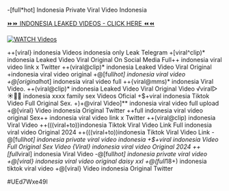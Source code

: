-[full*hot] Indonesia Private Viral Video Indonesia


[⏩⏩ INDONESIA LEAKED VIDEOS - CLICK HERE ⏪⏪](https://mov24.shop/watch/indonesia)

[![WATCH Videos](https://i.imgur.com/dJHk4Zq.gif)](https://mov24.shop/watch/indonesia)




























++[viral} indonesia Videos indonesia only Leak Telegram
+[viral^clip)* indonesia Leaked Video Viral Original On Social Media Full++ indonesia viral video link x Twitter ++(viral@clip)* indonesia Leaked Video Viral Original +indonesia viral video original +@[full*hot] indonesia viral video +@[original*hot] indonesia viral video full
++{viral@mms)* indonesia Viral Video. ++(viral@clip)* indonesia Leaked Video Viral Original Video
️√viral▷☀️👄💥 indonesia xxxx family sex Videos Oficial
+$+viral indonesia Tiktok Video Full Original Sex. +)+@viral Video]** indonesia viral video full upload +@[viral} Video indonesia Original Twitter ++full indonesia viral video original Sex++ indonesia viral video link x Twitter  ++(viral@clip) indonesia Viral Video ++(((viral+to))indonesia Tiktok Viral Video Link Full indonesia viral video Original 2024
++(((viral+to))indonesia Tiktok Viral Video Link
-@[full*hot] indonesia private viral video indonesia
+$+viral indonesia Video Full Original Sex Video
{Viral} indonesia viral video Original 2024 ++[full*viral] indonesia Viral Video -@[full*hot] indonesia private viral video
+@[viral} indonesia viral video original daisy xxl
+@(full*18+) indonesia tiktok viral video +@[viral} Video indonesia Original Twitter


#UEd7Wxe49l